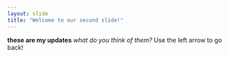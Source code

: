 ```yaml
---
layout: slide
title: "Welcome to our second slide!"
---
```

**these are my updates** *what do you think of them?*
Use the left arrow to go back!